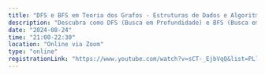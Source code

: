 ```yaml
---
title: "DFS e BFS em Teoria dos Grafos - Estruturas de Dados e Algoritmos"
description: "Descubra como DFS (Busca em Profundidade) e BFS (Busca em Largura) transformam a teoria dos grafos em soluções práticas. Vamos explorar suas aplicações e impacto nas estruturas de dados e algoritmos."
date: "2024-08-24"
time: "21:00-22:30"
location: "Online via Zoom"
type: "online"
registrationLink: "https://www.youtube.com/watch?v=sCT-_EjbVqQ&list=PLl10TyPY67Jgbh4QdRlRKr-7PjB9i5hWg"
---
```


